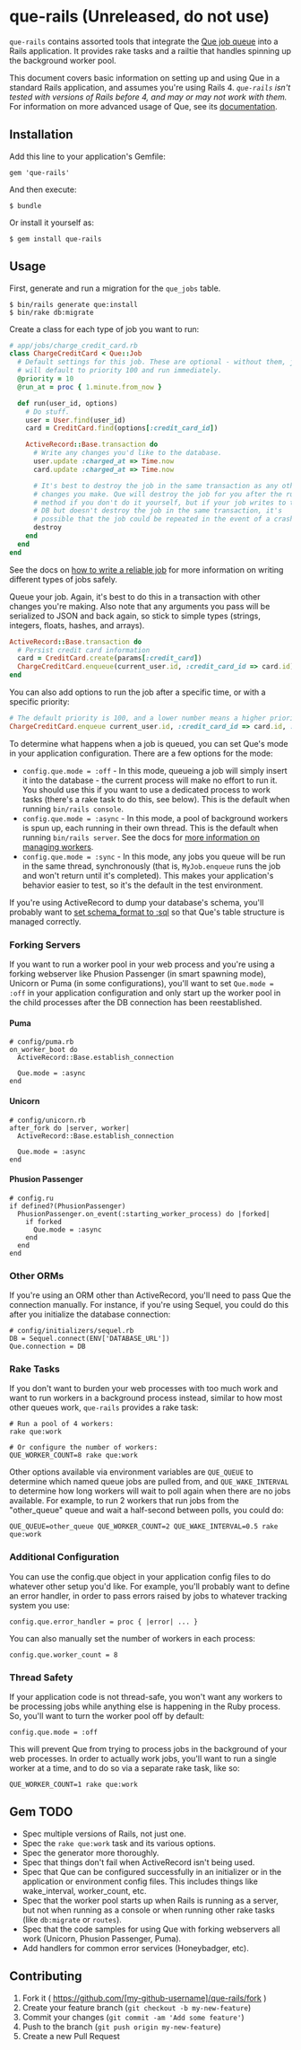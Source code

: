 # que-rails (Unreleased, do not use)

`que-rails` contains assorted tools that integrate the [Que job queue](https://github.com/chanks/que) into a Rails application. It provides rake tasks and a railtie that handles spinning up the background worker pool.

This document covers basic information on setting up and using Que in a standard Rails application, and assumes you're using Rails 4. *`que-rails` isn't tested with versions of Rails before 4, and may or may not work with them.* For information on more advanced usage of Que, see its [documentation](https://github.com/chanks/que/tree/master/docs).

## Installation

Add this line to your application's Gemfile:

    gem 'que-rails'

And then execute:

    $ bundle

Or install it yourself as:

    $ gem install que-rails

## Usage

First, generate and run a migration for the `que_jobs` table.

    $ bin/rails generate que:install
    $ bin/rake db:migrate

Create a class for each type of job you want to run:

``` ruby
# app/jobs/charge_credit_card.rb
class ChargeCreditCard < Que::Job
  # Default settings for this job. These are optional - without them, jobs
  # will default to priority 100 and run immediately.
  @priority = 10
  @run_at = proc { 1.minute.from_now }

  def run(user_id, options)
    # Do stuff.
    user = User.find(user_id)
    card = CreditCard.find(options[:credit_card_id])

    ActiveRecord::Base.transaction do
      # Write any changes you'd like to the database.
      user.update :charged_at => Time.now
      card.update :charged_at => Time.now

      # It's best to destroy the job in the same transaction as any other
      # changes you make. Que will destroy the job for you after the run
      # method if you don't do it yourself, but if your job writes to the
      # DB but doesn't destroy the job in the same transaction, it's
      # possible that the job could be repeated in the event of a crash.
      destroy
    end
  end
end
```

See the docs on [how to write a reliable job](https://github.com/chanks/que/blob/master/docs/writing_reliable_jobs.md) for more information on writing different types of jobs safely.

Queue your job. Again, it's best to do this in a transaction with other changes you're making. Also note that any arguments you pass will be serialized to JSON and back again, so stick to simple types (strings, integers, floats, hashes, and arrays).

``` ruby
ActiveRecord::Base.transaction do
  # Persist credit card information
  card = CreditCard.create(params[:credit_card])
  ChargeCreditCard.enqueue(current_user.id, :credit_card_id => card.id)
end
```

You can also add options to run the job after a specific time, or with a specific priority:

``` ruby
# The default priority is 100, and a lower number means a higher priority. 5 would be very important.
ChargeCreditCard.enqueue current_user.id, :credit_card_id => card.id, :run_at => 1.day.from_now, :priority => 5
```

To determine what happens when a job is queued, you can set Que's mode in your application configuration. There are a few options for the mode:

  * `config.que.mode = :off` - In this mode, queueing a job will simply insert it into the database - the current process will make no effort to run it. You should use this if you want to use a dedicated process to work tasks (there's a rake task to do this, see below). This is the default when running `bin/rails console`.
  * `config.que.mode = :async` - In this mode, a pool of background workers is spun up, each running in their own thread. This is the default when running `bin/rails server`. See the docs for [more information on managing workers](https://github.com/chanks/que/blob/master/docs/managing_workers.md).
  * `config.que.mode = :sync` - In this mode, any jobs you queue will be run in the same thread, synchronously (that is, `MyJob.enqueue` runs the job and won't return until it's completed). This makes your application's behavior easier to test, so it's the default in the test environment.

If you're using ActiveRecord to dump your database's schema, you'll probably want to [set schema_format to :sql](http://guides.rubyonrails.org/migrations.html#types-of-schema-dumps) so that Que's table structure is managed correctly.

### Forking Servers

If you want to run a worker pool in your web process and you're using a forking webserver like Phusion Passenger (in smart spawning mode), Unicorn or Puma (in some configurations), you'll want to set `Que.mode = :off` in your application configuration and only start up the worker pool in the child processes after the DB connection has been reestablished.

#### Puma

    # config/puma.rb
    on_worker_boot do
      ActiveRecord::Base.establish_connection

      Que.mode = :async
    end

#### Unicorn

    # config/unicorn.rb
    after_fork do |server, worker|
      ActiveRecord::Base.establish_connection

      Que.mode = :async
    end

#### Phusion Passenger

    # config.ru
    if defined?(PhusionPassenger)
      PhusionPassenger.on_event(:starting_worker_process) do |forked|
        if forked
          Que.mode = :async
        end
      end
    end

### Other ORMs

If you're using an ORM other than ActiveRecord, you'll need to pass Que the connection manually. For instance, if you're using Sequel, you could do this after you initialize the database connection:

    # config/initializers/sequel.rb
    DB = Sequel.connect(ENV['DATABASE_URL'])
    Que.connection = DB

### Rake Tasks

If you don't want to burden your web processes with too much work and want to run workers in a background process instead, similar to how most other queues work, `que-rails` provides a rake task:

    # Run a pool of 4 workers:
    rake que:work

    # Or configure the number of workers:
    QUE_WORKER_COUNT=8 rake que:work

Other options available via environment variables are `QUE_QUEUE` to determine which named queue jobs are pulled from, and `QUE_WAKE_INTERVAL` to determine how long workers will wait to poll again when there are no jobs available. For example, to run 2 workers that run jobs from the "other_queue" queue and wait a half-second between polls, you could do:

    QUE_QUEUE=other_queue QUE_WORKER_COUNT=2 QUE_WAKE_INTERVAL=0.5 rake que:work

### Additional Configuration

You can use the config.que object in your application config files to do whatever other setup you'd like. For example, you'll probably want to define an error handler, in order to pass errors raised by jobs to whatever tracking system you use:

    config.que.error_handler = proc { |error| ... }

You can also manually set the number of workers in each process:

    config.que.worker_count = 8

### Thread Safety

If your application code is not thread-safe, you won't want any workers to be processing jobs while anything else is happening in the Ruby process. So, you'll want to turn the worker pool off by default:

    config.que.mode = :off

This will prevent Que from trying to process jobs in the background of your web processes. In order to actually work jobs, you'll want to run a single worker at a time, and to do so via a separate rake task, like so:

    QUE_WORKER_COUNT=1 rake que:work

## Gem TODO

- Spec multiple versions of Rails, not just one.
- Spec the `rake que:work` task and its various options.
- Spec the generator more thoroughly.
- Spec that things don't fail when ActiveRecord isn't being used.
- Spec that Que can be configured successfully in an initializer or in the application or environment config files. This includes things like wake_interval, worker_count, etc.
- Spec that the worker pool starts up when Rails is running as a server, but not when running as a console or when running other rake tasks (like `db:migrate` or `routes`).
- Spec that the code samples for using Que with forking webservers all work (Unicorn, Phusion Passenger, Puma).
- Add handlers for common error services (Honeybadger, etc).

## Contributing

1. Fork it ( https://github.com/[my-github-username]/que-rails/fork )
2. Create your feature branch (`git checkout -b my-new-feature`)
3. Commit your changes (`git commit -am 'Add some feature'`)
4. Push to the branch (`git push origin my-new-feature`)
5. Create a new Pull Request
